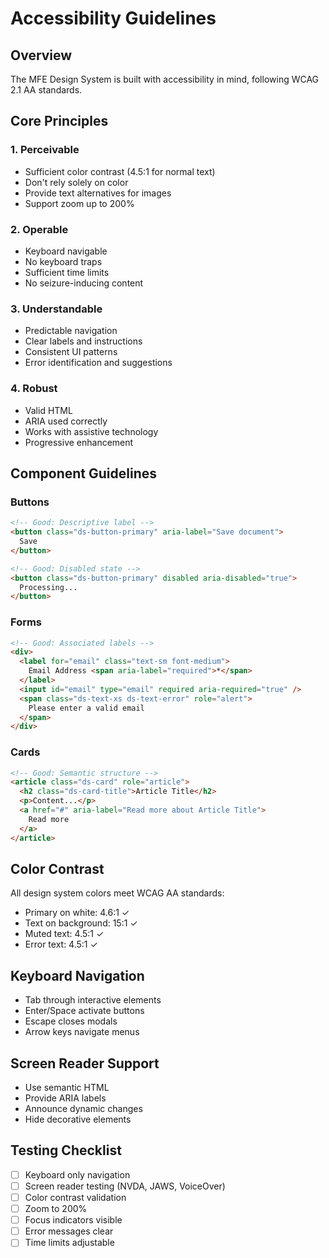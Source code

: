 # Accessibility Guidelines

## Overview

The MFE Design System is built with accessibility in mind, following WCAG 2.1 AA standards.

## Core Principles

### 1. Perceivable
- Sufficient color contrast (4.5:1 for normal text)
- Don't rely solely on color
- Provide text alternatives for images
- Support zoom up to 200%

### 2. Operable
- Keyboard navigable
- No keyboard traps
- Sufficient time limits
- No seizure-inducing content

### 3. Understandable
- Predictable navigation
- Clear labels and instructions
- Consistent UI patterns
- Error identification and suggestions

### 4. Robust
- Valid HTML
- ARIA used correctly
- Works with assistive technology
- Progressive enhancement

## Component Guidelines

### Buttons
```html
<!-- Good: Descriptive label -->
<button class="ds-button-primary" aria-label="Save document">
  Save
</button>

<!-- Good: Disabled state -->
<button class="ds-button-primary" disabled aria-disabled="true">
  Processing...
</button>
```

### Forms
```html
<!-- Good: Associated labels -->
<div>
  <label for="email" class="text-sm font-medium">
    Email Address <span aria-label="required">*</span>
  </label>
  <input id="email" type="email" required aria-required="true" />
  <span class="ds-text-xs ds-text-error" role="alert">
    Please enter a valid email
  </span>
</div>
```

### Cards
```html
<!-- Good: Semantic structure -->
<article class="ds-card" role="article">
  <h2 class="ds-card-title">Article Title</h2>
  <p>Content...</p>
  <a href="#" aria-label="Read more about Article Title">
    Read more
  </a>
</article>
```

## Color Contrast

All design system colors meet WCAG AA standards:

- Primary on white: 4.6:1 ✓
- Text on background: 15:1 ✓
- Muted text: 4.5:1 ✓
- Error text: 4.5:1 ✓

## Keyboard Navigation

- Tab through interactive elements
- Enter/Space activate buttons
- Escape closes modals
- Arrow keys navigate menus

## Screen Reader Support

- Use semantic HTML
- Provide ARIA labels
- Announce dynamic changes
- Hide decorative elements

## Testing Checklist

- [ ] Keyboard only navigation
- [ ] Screen reader testing (NVDA, JAWS, VoiceOver)
- [ ] Color contrast validation
- [ ] Zoom to 200%
- [ ] Focus indicators visible
- [ ] Error messages clear
- [ ] Time limits adjustable